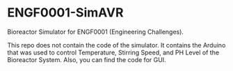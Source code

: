 # ENGF0001-SimAVR
Bioreactor Simulator for ENGF0001 (Engineering Challenges).

This repo does not contain the code of the simulator. It contains the Arduino that was used to control Temperature, Stirring Speed, and PH Level of the Bioreactor System. Also, you can find the code for GUI. 
